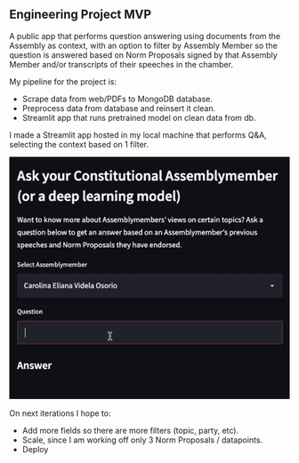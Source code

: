 ## Engineering Project MVP
A public app that performs question answering using documents from the Assembly as context, with an option to filter by Assembly Member so the question is answered based on Norm Proposals signed by that Assembly Member and/or transcripts of their speeches in the chamber.


My pipeline for the project is:
- Scrape data from web/PDFs to MongoDB database.
- Preprocess data from database and reinsert it clean.
- Streamlit app that runs pretrained model on clean data from db.


I made a Streamlit app hosted in my local machine that performs Q&A, selecting the context based on 1 filter.

![](https://github.com/Lwaggaman/Engineering_Project/blob/main/Deliverables/ezgif.com-gif-maker.gif)

On next iterations I hope to:
- Add more fields so there are more filters (topic, party, etc).
- Scale, since I am working off only 3 Norm Proposals / datapoints.
- Deploy 
